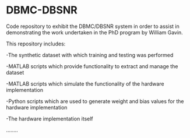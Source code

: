 # DBMC-DBSNR
Code repository to exhibit the DBMC/DBSNR system in order to assist in demonstrating the work undertaken in the PhD program by William Gavin.

This repository includes:

-The synthetic dataset with which training and testing was performed 

-MATLAB scripts which provide functionality to extract and manage the dataset 

-MATLAB scripts which simulate the functionality of the hardware implementation

-Python scripts which are used to generate weight and bias values for the hardware implementation

-The hardware implementation itself


........
